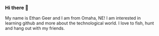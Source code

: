 ### Hi there 👋

My name is Ethan Geer and I am from Omaha, NE!
I am interested in learning github and more about the technological world.
I love to fish, hunt and hang out with my friends.
